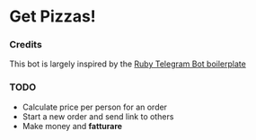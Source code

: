 # Get Pizzas!

### Credits

This bot is largely inspired by the [Ruby Telegram Bot boilerplate](https://github.com/MaximAbramchuck/ruby-telegram-bot-boilerplate)

### TODO

* Calculate price per person for an order
* Start a new order and send link to others
* Make money and __fatturare__
